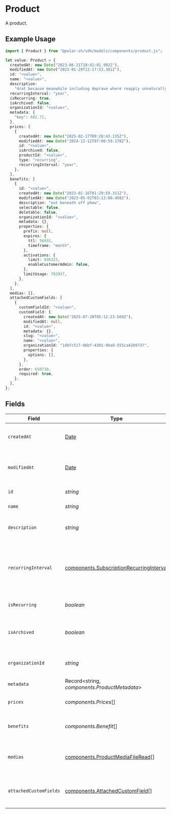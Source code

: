 # Product

A product.

## Example Usage

```typescript
import { Product } from "@polar-sh/sdk/models/components/product.js";

let value: Product = {
  createdAt: new Date("2023-06-21T18:41:01.992Z"),
  modifiedAt: new Date("2023-01-29T12:17:53.381Z"),
  id: "<value>",
  name: "<value>",
  description:
    "drat because meanwhile including deprave where reapply unnaturally",
  recurringInterval: "year",
  isRecurring: true,
  isArchived: false,
  organizationId: "<value>",
  metadata: {
    "key": 682.71,
  },
  prices: [
    {
      createdAt: new Date("2025-02-17T09:28:43.135Z"),
      modifiedAt: new Date("2024-12-12T07:00:59.178Z"),
      id: "<value>",
      isArchived: false,
      productId: "<value>",
      type: "recurring",
      recurringInterval: "year",
    },
  ],
  benefits: [
    {
      id: "<value>",
      createdAt: new Date("2023-01-16T01:29:59.311Z"),
      modifiedAt: new Date("2023-05-02T03:13:00.458Z"),
      description: "out beneath off phew",
      selectable: false,
      deletable: false,
      organizationId: "<value>",
      metadata: {},
      properties: {
        prefix: null,
        expires: {
          ttl: 56931,
          timeframe: "month",
        },
        activations: {
          limit: 936323,
          enableCustomerAdmin: false,
        },
        limitUsage: 702937,
      },
    },
  ],
  medias: [],
  attachedCustomFields: [
    {
      customFieldId: "<value>",
      customField: {
        createdAt: new Date("2025-07-28T05:12:23.569Z"),
        modifiedAt: null,
        id: "<value>",
        metadata: {},
        slug: "<value>",
        name: "<value>",
        organizationId: "1dbfc517-0bbf-4301-9ba8-555ca42b9737",
        properties: {
          options: [],
        },
      },
      order: 650710,
      required: true,
    },
  ],
};
```

## Fields

| Field                                                                                                | Type                                                                                                 | Required                                                                                             | Description                                                                                          |
| ---------------------------------------------------------------------------------------------------- | ---------------------------------------------------------------------------------------------------- | ---------------------------------------------------------------------------------------------------- | ---------------------------------------------------------------------------------------------------- |
| `createdAt`                                                                                          | [Date](https://developer.mozilla.org/en-US/docs/Web/JavaScript/Reference/Global_Objects/Date)        | :heavy_check_mark:                                                                                   | Creation timestamp of the object.                                                                    |
| `modifiedAt`                                                                                         | [Date](https://developer.mozilla.org/en-US/docs/Web/JavaScript/Reference/Global_Objects/Date)        | :heavy_check_mark:                                                                                   | Last modification timestamp of the object.                                                           |
| `id`                                                                                                 | *string*                                                                                             | :heavy_check_mark:                                                                                   | The ID of the product.                                                                               |
| `name`                                                                                               | *string*                                                                                             | :heavy_check_mark:                                                                                   | The name of the product.                                                                             |
| `description`                                                                                        | *string*                                                                                             | :heavy_check_mark:                                                                                   | The description of the product.                                                                      |
| `recurringInterval`                                                                                  | [components.SubscriptionRecurringInterval](../../models/components/subscriptionrecurringinterval.md) | :heavy_check_mark:                                                                                   | The recurring interval of the product. If `None`, the product is a one-time purchase.                |
| `isRecurring`                                                                                        | *boolean*                                                                                            | :heavy_check_mark:                                                                                   | Whether the product is a subscription.                                                               |
| `isArchived`                                                                                         | *boolean*                                                                                            | :heavy_check_mark:                                                                                   | Whether the product is archived and no longer available.                                             |
| `organizationId`                                                                                     | *string*                                                                                             | :heavy_check_mark:                                                                                   | The ID of the organization owning the product.                                                       |
| `metadata`                                                                                           | Record<string, *components.ProductMetadata*>                                                         | :heavy_check_mark:                                                                                   | N/A                                                                                                  |
| `prices`                                                                                             | *components.Prices*[]                                                                                | :heavy_check_mark:                                                                                   | List of prices for this product.                                                                     |
| `benefits`                                                                                           | *components.Benefit*[]                                                                               | :heavy_check_mark:                                                                                   | List of benefits granted by the product.                                                             |
| `medias`                                                                                             | [components.ProductMediaFileRead](../../models/components/productmediafileread.md)[]                 | :heavy_check_mark:                                                                                   | List of medias associated to the product.                                                            |
| `attachedCustomFields`                                                                               | [components.AttachedCustomField](../../models/components/attachedcustomfield.md)[]                   | :heavy_check_mark:                                                                                   | List of custom fields attached to the product.                                                       |